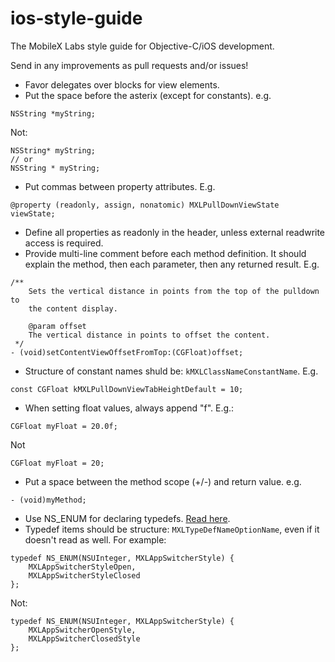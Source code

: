 ios-style-guide
===============

The MobileX Labs style guide for Objective-C/iOS development. 

Send in any improvements as pull requests and/or issues!

- Favor delegates over blocks for view elements.
- Put the space before the asterix (except for constants). e.g.

```objc
NSString *myString;
```
Not:

```objc
NSString* myString;
// or
NSString * myString;
 ```
- Put commas between property attributes. E.g.

```objc
@property (readonly, assign, nonatomic) MXLPullDownViewState viewState;
```
- Define all properties as readonly in the header, unless external readwrite access is required.
- Provide multi-line comment before each method definition. It should explain the method, then each parameter, then any returned result. E.g.

```objc
/**
    Sets the vertical distance in points from the top of the pulldown to 
    the content display.
 
    @param offset
    The vertical distance in points to offset the content.
 */
- (void)setContentViewOffsetFromTop:(CGFloat)offset;

```

- Structure of constant names shuld be: ```kMXLClassNameConstantName```. E.g.

```objc
const CGFloat kMXLPullDownViewTabHeightDefault = 10;
```
- When setting float values, always append "f". E.g.:

```objc
CGFloat myFloat = 20.0f;
```
Not

```objc
CGFloat myFloat = 20;
```
- Put a space between the method scope (+/-) and return value. e.g.

```objc
- (void)myMethod;
```
- Use NS_ENUM for declaring typedefs. [Read here](http://nshipster.com/ns_enum-ns_options/).
- Typedef items should be structure: ```MXLTypeDefNameOptionName```, even if it doesn't read as well. For example:


```objc
typedef NS_ENUM(NSUInteger, MXLAppSwitcherStyle) {
    MXLAppSwitcherStyleOpen,
    MXLAppSwitcherStyleClosed
};

```
Not:


```objc
typedef NS_ENUM(NSUInteger, MXLAppSwitcherStyle) {
    MXLAppSwitcherOpenStyle,
    MXLAppSwitcherClosedStyle
};

```